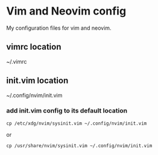 # Vim and Neovim config
My configuration files for vim and neovim.

## vimrc location
~/.vimrc

## init.vim location
~/.config/nvim/init.vim

### add init.vim config to its default location
```
cp /etc/xdg/nvim/sysinit.vim ~/.config/nvim/init.vim
```
or

```
cp /usr/share/nvim/sysinit.vim ~/.config/nvim/init.vim
```
